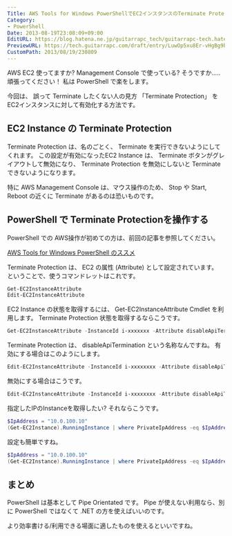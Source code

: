 ```yaml
---
Title: AWS Tools for Windows PowerShellでEC2インスタンスのTerminate Protectionを操作する
Category:
- PowerShell
Date: 2013-08-19T23:08:09+09:00
EditURL: https://blog.hatena.ne.jp/guitarrapc_tech/guitarrapc-tech.hatenablog.com/atom/entry/6802418398340960073
PreviewURL: https://tech.guitarrapc.com/draft/entry/LuwOp5xu8Er-vHgBg9b8Jyb48Us
CustomPath: 2013/08/19/230809
---
```


<!--
Date: 2013-08-19T23:08:09+09:00
URL: https://tech.guitarrapc.com/entry/2013/08/19/230809
-->

AWS EC2 使ってますか?
Management Console で使っている? そうですか..... 頑張ってください！
私は PowerShell で楽をします。

今回は、 誤って Terminate したくない人の見方 「Terminate Protection」 を EC2インスタンスに対して有効化する方法です。



## EC2 Instance の Terminate Protection
Terminate Protection は、名のごとく、 Terminate を実行できないようにしてくれます。
この設定が有効になったEC2 Instance は、 Terminate ボタンがグレイアウトして無効になり、 Terminate Protection を無効にしないと Terminate できないようになります。

特に AWS Management Console は、マウス操作のため、 Stop や Start, Reboot の近くに Terminate があるのは恐いものです。

## PowerShell で Terminate Protectionを操作する
PowerShell での AWS操作が初めての方は、前回の記事を参照してください。

[AWS Tools for Windows PowerShell のススメ](http://guitarrapc.wordpress.com/2013/07/20/aws-tools-for-windows-powershell-%e3%81%ae%e3%82%b9%e3%82%b9%e3%83%a1/)

Terminate Protection は、 EC2 の属性 (Attribute) として設定されています。
ということで、使うコマンドレットはこれです。

```ps1
Get-EC2InstanceAttribute
Edit-EC2InstanceAttribute
```


EC2 Instance の状態を取得するには、 Get-EC2InstanceAttribute Cmdlet を利用します。
Terminate Protection 状態を取得するならこうです。

```ps1
Get-EC2InstanceAttribute -InstanceId i-xxxxxxx -Attribute disableApiTermination
```


Terminate Protection は、 disableApiTermination という名称なんですね。
有効にする場合はこのようにします。

```ps1
Edit-EC2InstanceAttribute -InstanceId i-xxxxxxxx -Attribute disableApiTermination -Value $true
```


無効にする場合はこうです。

```ps1
Edit-EC2InstanceAttribute -InstanceId i-xxxxxxxx -Attribute disableApiTermination -Value $false
```


指定したIPのInstanceを取得したい? それならこうです。

```ps1
$IpAddress = "10.0.100.10"
(Get-EC2Instance).RunningInstance | where PrivateIpAddress -eq $IpAddress | Get-EC2InstanceAttribute -Attribute disableApiTermination
```


設定も簡単ですね。

```ps1
$IpAddress = "10.0.100.10"
(Get-EC2Instance).RunningInstance | where PrivateIpAddress -eq $IpAddress | Edit-EC2InstanceAttribute -Attribute disableApiTermination -Value $false
```


## まとめ
PowerShell は基本として Pipe Orientated です。
Pipe が使えない利用なら、別に PowerShell ではなくて .NET の方を使えばいいのです。

より効率書ける/利用できる場面に適したものを使えるといいですね。
